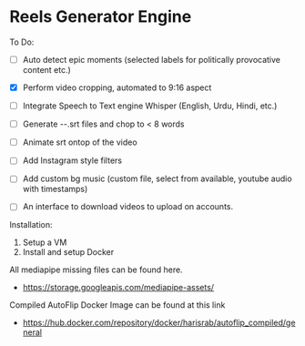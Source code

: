 # Reels Generator Engine

To Do:

- [ ] Auto detect epic moments (selected labels for politically provocative content etc.)
- [x] Perform video cropping, automated to 9:16 aspect
- [ ] Integrate Speech to Text engine Whisper (English, Urdu, Hindi, etc.)
- [ ] Generate --.srt files and chop to < 8 words
- [ ] Animate srt ontop of the video
- [ ] Add Instagram style filters
- [ ] Add custom bg music (custom file, select from available, youtube audio with timestamps)
- [ ] An interface to download videos to upload on accounts.


Installation:

1. Setup a VM
2. Install and setup Docker



All mediapipe missing files can be found here.
- https://storage.googleapis.com/mediapipe-assets/

Compiled AutoFlip Docker Image can be found at this link
- https://hub.docker.com/repository/docker/harisrab/autoflip_compiled/general
